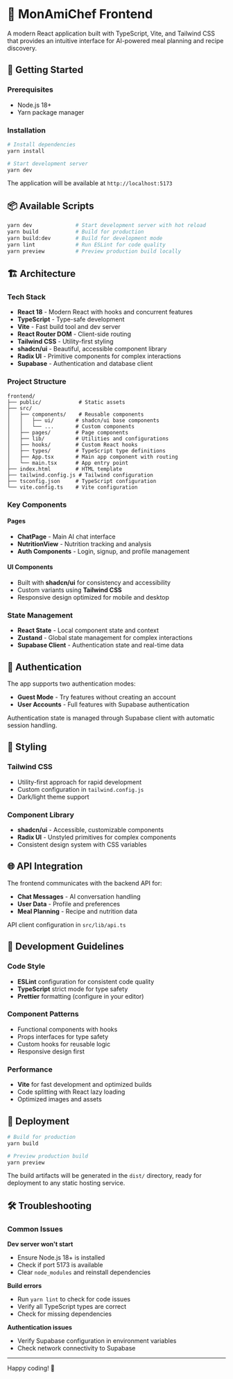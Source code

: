 # 🎨 MonAmiChef Frontend

A modern React application built with TypeScript, Vite, and Tailwind CSS that provides an intuitive interface for AI-powered meal planning and recipe discovery.

## 🚀 Getting Started

### Prerequisites
- Node.js 18+
- Yarn package manager

### Installation

```bash
# Install dependencies
yarn install

# Start development server
yarn dev
```

The application will be available at `http://localhost:5173`

## 📦 Available Scripts

```bash
yarn dev              # Start development server with hot reload
yarn build            # Build for production
yarn build:dev        # Build for development mode
yarn lint             # Run ESLint for code quality
yarn preview          # Preview production build locally
```

## 🏗️ Architecture

### Tech Stack
- **React 18** - Modern React with hooks and concurrent features
- **TypeScript** - Type-safe development
- **Vite** - Fast build tool and dev server
- **React Router DOM** - Client-side routing
- **Tailwind CSS** - Utility-first styling
- **shadcn/ui** - Beautiful, accessible component library
- **Radix UI** - Primitive components for complex interactions
- **Supabase** - Authentication and database client

### Project Structure

```
frontend/
├── public/            # Static assets
├── src/
│   ├── components/    # Reusable components
│   │   ├── ui/       # shadcn/ui base components
│   │   └── ...       # Custom components
│   ├── pages/        # Page components
│   ├── lib/          # Utilities and configurations
│   ├── hooks/        # Custom React hooks
│   ├── types/        # TypeScript type definitions
│   ├── App.tsx       # Main app component with routing
│   └── main.tsx      # App entry point
├── index.html        # HTML template
├── tailwind.config.js # Tailwind configuration
├── tsconfig.json     # TypeScript configuration
└── vite.config.ts    # Vite configuration
```

### Key Components

#### Pages
- **ChatPage** - Main AI chat interface
- **NutritionView** - Nutrition tracking and analysis
- **Auth Components** - Login, signup, and profile management

#### UI Components
- Built with **shadcn/ui** for consistency and accessibility
- Custom variants using **Tailwind CSS**
- Responsive design optimized for mobile and desktop

### State Management
- **React State** - Local component state and context
- **Zustand** - Global state management for complex interactions
- **Supabase Client** - Authentication state and real-time data

## 🔐 Authentication

The app supports two authentication modes:
- **Guest Mode** - Try features without creating an account
- **User Accounts** - Full features with Supabase authentication

Authentication state is managed through Supabase client with automatic session handling.

## 🎨 Styling

### Tailwind CSS
- Utility-first approach for rapid development
- Custom configuration in `tailwind.config.js`
- Dark/light theme support

### Component Library
- **shadcn/ui** - Accessible, customizable components
- **Radix UI** - Unstyled primitives for complex components
- Consistent design system with CSS variables

## 🌐 API Integration

The frontend communicates with the backend API for:
- **Chat Messages** - AI conversation handling
- **User Data** - Profile and preferences
- **Meal Planning** - Recipe and nutrition data

API client configuration in `src/lib/api.ts`

## 🧪 Development Guidelines

### Code Style
- **ESLint** configuration for consistent code quality
- **TypeScript** strict mode for type safety
- **Prettier** formatting (configure in your editor)

### Component Patterns
- Functional components with hooks
- Props interfaces for type safety
- Custom hooks for reusable logic
- Responsive design first

### Performance
- **Vite** for fast development and optimized builds
- Code splitting with React lazy loading
- Optimized images and assets

## 🚀 Deployment

```bash
# Build for production
yarn build

# Preview production build
yarn preview
```

The build artifacts will be generated in the `dist/` directory, ready for deployment to any static hosting service.

## 🛠️ Troubleshooting

### Common Issues

**Dev server won't start**
- Ensure Node.js 18+ is installed
- Check if port 5173 is available
- Clear `node_modules` and reinstall dependencies

**Build errors**
- Run `yarn lint` to check for code issues
- Verify all TypeScript types are correct
- Check for missing dependencies

**Authentication issues**
- Verify Supabase configuration in environment variables
- Check network connectivity to Supabase

---

Happy coding! 🎉
